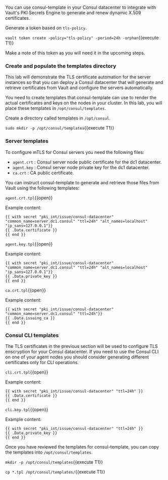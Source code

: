 You can use consul-template in your Consul datacenter to
integrate with Vault's PKI Secrets Engine to generate
and renew dynamic X.509 certificates.

Generate a token based on `tls-policy`.

`vault token create -policy="tls-policy" -period=24h -orphan`{{execute T1}}

Make a note of this token as you will need it in the upcoming steps.

### Create and populate the templates directory

This lab will demonstrate the TLS certificate automation
for the server instances so that you can deploy a Consul
datacenter that will generate and retrieve certificates
from Vault and configure the servers automatically.

You need to create templates that consul-template can use
to render the actual certificates and keys on the nodes in
your cluster. In this lab, you will place these templates
in `/opt/consul/templates`.

Create a directory called templates in `/opt/consul`.

`sudo mkdir -p /opt/consul/templates`{{execute T1}}


### Server templates

To configure mTLS for Consul servers you need the following files:

* `agent.crt` : Consul server node public certificate for the dc1 datacenter.
* `agent.key` : Consul server node private key for the dc1 datacenter.
* `ca.crt`    : CA public certificate.

You can instruct consul-template to generate and retrieve those files from Vault using the following templates:

`agent.crt.tpl`{{open}}

Example content:

```
{{ with secret "pki_int/issue/consul-datacenter" "common_name=server.dc1.consul" "ttl=24h" "alt_names=localhost" "ip_sans=127.0.0.1"}}
{{ .Data.certificate }}
{{ end }}
```

`agent.key.tpl`{{open}}

Example content:

```
{{ with secret "pki_int/issue/consul-datacenter" "common_name=server.dc1.consul" "ttl=24h" "alt_names=localhost" "ip_sans=127.0.0.1"}}
{{ .Data.private_key }}
{{ end }}
```

`ca.crt.tpl`{{open}}

Example content:

```
{{ with secret "pki_int/issue/consul-datacenter" "common_name=server.dc1.consul" "ttl=24h"}}
{{ .Data.issuing_ca }}
{{ end }}
```

### Consul CLI templates

The TLS certificates in the previous section will be used to
configure TLS enscryption for your Consul datacenter. If you
need to use the Consul CLI on one of your agent nodes you should
consider generating different certificates only for CLI operations.

`cli.crt.tpl`{{open}}

Example content:

```
{{ with secret "pki_int/issue/consul-datacenter" "ttl=24h" }}
{{ .Data.certificate }}
{{ end }}
```

`cli.key.tpl`{{open}}

Example content:

```
{{ with secret "pki_int/issue/consul-datacenter" "ttl=24h" }}
{{ .Data.private_key }}
{{ end }}
```

Once you have reviewed the templates for consul-template,
you can copy the templates into `/opt/consul/templates`.

`mkdir -p /opt/consul/templates`{{execute T1}}

`cp *.tpl /opt/consul/templates/`{{execute T1}}